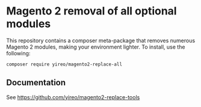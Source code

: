 # Magento 2 removal of all optional modules
This repository contains a composer meta-package that removes numerous Magento 2 modules, making your environment lighter. To install, use the following:

    composer require yireo/magento2-replace-all

## Documentation
See https://github.com/yireo/magento2-replace-tools
